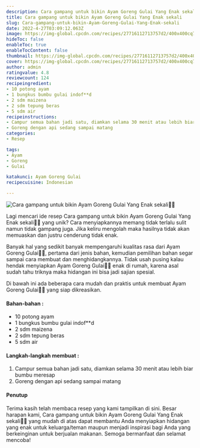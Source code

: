 ```yaml
---
description: Cara gampang untuk bikin Ayam Goreng Gulai Yang Enak sekali"
title: Cara gampang untuk bikin Ayam Goreng Gulai Yang Enak sekali
slug: Cara-gampang-untuk-bikin-Ayam-Goreng-Gulai-Yang-Enak-sekali
date: 2022-4-27T03:09:12.063Z
image: https://img-global.cpcdn.com/recipes/27716112713757d2/400x400cq70/photo.jpg
hideToc: false
enableToc: true
enableTocContent: false
thumbnail: https://img-global.cpcdn.com/recipes/27716112713757d2/400x400cq70/photo.jpg
cover: https://img-global.cpcdn.com/recipes/27716112713757d2/400x400cq70/photo.jpg
author: admin
ratingvalue: 4.8
reviewcount: 124
recipeingredient:
- 10 potong ayam
- 1 bungkus bumbu gulai indof**d
- 2 sdm maizena
- 2 sdm tepung beras
- 5 sdm air
recipeinstructions:
- Campur semua bahan jadi satu, diamkan selama 30 menit atau lebih biar bumbu meresap
- Goreng dengan api sedang sampai matang
categories:
- Resep

tags:
- Ayam
- Goreng
- Gulai

katakunci: Ayam Goreng Gulai
recipecuisine: Indonesian

---
```


![Cara gampang untuk bikin Ayam Goreng Gulai Yang Enak sekali👩‍🍳](https://img-global.cpcdn.com/recipes/27716112713757d2/400x400cq70/photo.jpg)

Lagi mencari ide resep Cara gampang untuk bikin Ayam Goreng Gulai Yang Enak sekali👩‍🍳 yang unik? Cara menyiapkannya memang tidak terlalu sulit namun tidak gampang juga. Jika keliru mengolah maka hasilnya tidak akan memuaskan dan justru cenderung tidak enak.

Banyak hal yang sedikit banyak mempengaruhi kualitas rasa dari Ayam Goreng Gulai👩‍🍳, pertama dari jenis bahan, kemudian pemilihan bahan segar sampai cara membuat dan menghidangkannya. Tidak usah pusing kalau hendak menyiapkan Ayam Goreng Gulai👩‍🍳 enak di rumah, karena asal sudah tahu triknya maka hidangan ini bisa jadi sajian spesial.

Di bawah ini ada beberapa cara mudah dan praktis untuk membuat Ayam Goreng Gulai👩‍🍳 yang siap dikreasikan.

<!--inarticleads1-->

#### Bahan-bahan :

- 10 potong ayam
- 1 bungkus bumbu gulai indof**d
- 2 sdm maizena
- 2 sdm tepung beras
- 5 sdm air

<!--inarticleads2-->

#### Langkah-langkah membuat :

1. Campur semua bahan jadi satu, diamkan selama 30 menit atau lebih biar bumbu meresap
1. Goreng dengan api sedang sampai matang

#### Penutup

Terima kasih telah membaca resep yang kami tampilkan di sini. Besar harapan kami, Cara gampang untuk bikin Ayam Goreng Gulai Yang Enak sekali👩‍🍳 yang mudah di atas dapat membantu Anda menyiapkan hidangan yang enak untuk keluarga/teman maupun menjadi inspirasi bagi Anda yang berkeinginan untuk berjualan makanan. Semoga bermanfaat dan selamat mencoba!